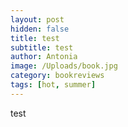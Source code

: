 ```yaml
---
layout: post
hidden: false
title: test
subtitle: test
author: Antonia
image: /Uploads/book.jpg
category: bookreviews
tags: [hot, summer]
---
```

test
